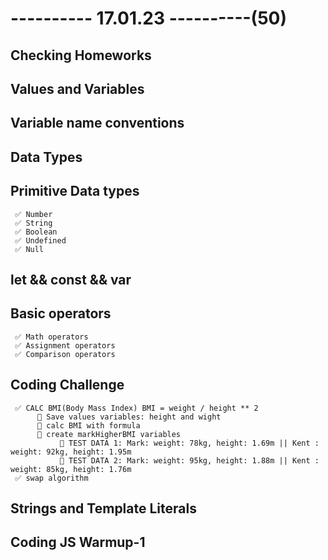 # ---------- 17.01.23 ----------(50)

## Checking Homeworks

## Values and Variables

## Variable name conventions

## Data Types

## Primitive Data types

     ✅ Number
     ✅ String
     ✅ Boolean
     ✅ Undefined
     ✅ Null

## let && const && var

## Basic operators

     ✅ Math operators
     ✅ Assignment operators
     ✅ Comparison operators

## Coding Challenge

     ✅ CALC BMI(Body Mass Index) BMI = weight / height ** 2
          🔷 Save values variables: height and wight
          🔷 calc BMI with formula
          🔷 create markHigherBMI variables
               🎁 TEST DATA 1: Mark: weight: 78kg, height: 1.69m || Kent : weight: 92kg, height: 1.95m
               🎁 TEST DATA 2: Mark: weight: 95kg, height: 1.88m || Kent : weight: 85kg, height: 1.76m
     ✅ swap algorithm

## Strings and Template Literals

## Coding JS Warmup-1
